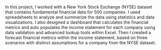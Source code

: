 In this project, I worked with a New York Stock Exchange (NYSE) dataset that contains fundamental 
financial data for 500 companies. I used spreadsheets to analyze and summarize the data using 
statistics and data visualizations. I also designed a dashboard that calculates the financial metrics and auto populates the income 
statement for each company using data validation and advanced lookup tools within Excel. Then I created a forecast financial metrics within the income statement, based on three scenarios with distinct assumptions 
for a company from the NYSE dataset. 

